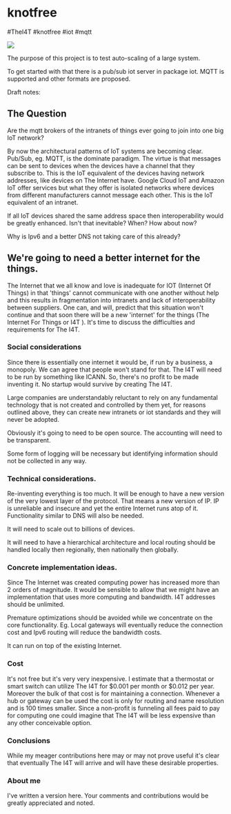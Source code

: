 # knotfree  
#TheI4T #knotfree #iot #mqtt

![](https://github.com/awootton/knotfreeiot/workflows/Go/badge.svg)

The purpose of this project is to test auto-scaling of a large system. 

To get started with that there is a pub/sub iot server in package iot. MQTT is supported and other formats are proposed.

Draft notes:

## The Question

Are the mqtt brokers of the intranets of things ever going to join into one big IoT network?

By now the architectural patterns of IoT systems are becoming clear. Pub/Sub, eg. MQTT, is the dominate paradigm. The virtue is that messages can be sent to devices when the devices have a channel that they subscribe to. This is the IoT equivalent of the devices having network addresses, like devices on The Internet have. Google Cloud IoT and Amazon IoT offer services but what they offer is isolated networks where devices from different manufacturers cannot message each other. This is the IoT equivalent of an intranet. 

If all IoT devices shared the same address space then interoperability would be greatly enhanced. Isn't that inevitable? When? How about now?

Why is Ipv6 and a better DNS not taking care of this already? 

## We're going to need a better internet for the things. 

The Internet that we all know and love is inadequate for IOT (Internet Of Things) in that 'things' cannot communicate with one another without help and this results in fragmentation into intranets and lack of interoperability between suppliers. One can, and will, predict that this situation won't continue and that soon there will be a new 'internet' for the things (The Internet For Things or I4T ). It's time to discuss the difficulties and requirements for The I4T.

### Social considerations

Since there is essentially one internet it would be, if run by a business, a monopoly. We can agree that people won't stand for that. The I4T will need to be run by something like ICANN. So, there's no profit to be made inventing it. No startup would survive by creating The I4T. 

Large companies are understandably reluctant to rely on any fundamental technology that is not created and controlled by them yet, for reasons outlined above, they can create new intranets or iot standards and they will never be adopted. 

Obviously it's going to need to be open source. The accounting will need to be transparent. 

Some form of logging will be necessary but identifying information should not be collected in any way. 

### Technical considerations.

Re-inventing everything is too much. It will be enough to have a new version of the very lowest layer of the protocol. That means a new version of IP. IP is unreliable and insecure and yet the entire Internet runs atop of it. Functionality similar to DNS will also be needed. 

It will need to scale out to billions of devices. 

It will need to have a hierarchical architecture and local routing should be handled locally then regionally, then nationally then globally. 

### Concrete implementation ideas. 

Since The Internet was created computing power has increased more than 2 orders of magnitude. It would be sensible to allow that we might have an implementation that uses more computing and bandwidth. I4T addresses should be unlimited. 

Premature optimizations should be avoided while we concentrate on the core functionality. Eg. Local gateways will eventually reduce the connection cost and Ipv6 routing will reduce the bandwidth costs.

It can run on top of the existing Internet.

### Cost

It's not free but it's very very inexpensive. I estimate that a thermostat or smart switch can utilize The I4T for $0.001 per month or $0.012 per year. Moreover the bulk of that cost is for maintaining a connection. Whenever a hub or gateway can be used the cost is only for routing and name resolution and is 100 times smaller. Since a non-profit is funneling all fees paid to pay for computing one could imagine that The I4T will be less expensive than any other conceivable option. 

### Conclusions

While my meager contributions here may or may not prove useful it's clear that eventually The I4T will arrive and will have these desirable properties.

### About me

I've written a version here. Your comments and contributions would be greatly appreciated and noted.


